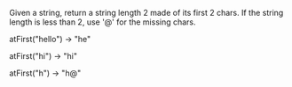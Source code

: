 Given a string, return a string length 2 made of its first 2 chars. If the string length is less than 2, use '@' for the missing chars.

atFirst("hello") → "he"

atFirst("hi") → "hi"

atFirst("h") → "h@"
